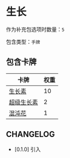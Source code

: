 # 生长

作为补充包选项时数量：`5`

包含类型：`手牌`

## 包含卡牌

卡牌 | 权重
--- | ---
[生长素](../卡牌/生长素.md) | 10
[超级生长素](../卡牌/超级生长素.md) | 2
[混沌花](../卡牌/混沌花.md) | 1

## CHANGELOG

- [0.1.0] 引入
